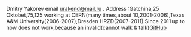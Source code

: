 Dmitry Yakorev
email urakend@mail.ru . Address :Gatchina,25 Oktobet,75,125
working at CERN(many times,about 10,2001-2006),Texas A&M University(2006-2007),Dresden HRZD(2007-2011).Since 2011 up to now
does not work,because an invalid(cannot walk & talk)[GitHub](http://github.com)